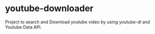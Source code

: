 # youtube-downloader

Project to search and Download youtube video by using youtube-dl and Youtube Data API.
